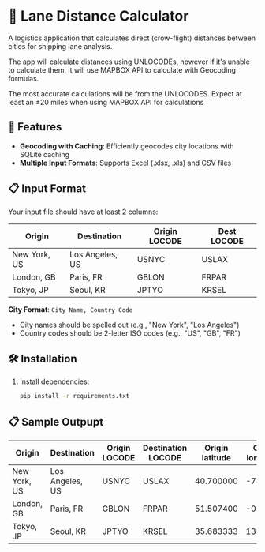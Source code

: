 # 🛫 Lane Distance Calculator

A logistics application that calculates direct (crow-flight) distances between cities for shipping lane analysis.

The app will calculate distances using UNLOCODEs, however if it's unable to calculate them, it will use MAPBOX API to calculate with Geocoding formulas.

The most accurate calculations will be from the UNLOCODES. 
Expect at least an ±20 miles when using MAPBOX API for calculations

## 🚀 Features

- **Geocoding with Caching**: Efficiently geocodes city locations with SQLite caching
- **Multiple Input Formats**: Supports Excel (.xlsx, .xls) and CSV files

## 📋 Input Format

Your input file should have at least 2 columns:

| Origin       | Destination     | Origin LOCODE | Dest LOCODE |  
| ------------ | --------------- | -------------- | ------------ |  
| New York, US | Los Angeles, US | USNYC          | USLAX        |  
| London, GB   | Paris, FR       | GBLON          | FRPAR        |  
| Tokyo, JP    | Seoul, KR       | JPTYO          | KRSEL        | 


**City Format**: `City Name, Country Code`
- City names should be spelled out (e.g., "New York", "Los Angeles")
- Country codes should be 2-letter ISO codes (e.g., "US", "GB", "FR")

## 🛠️ Installation

1. Install dependencies:
   ```bash
   pip install -r requirements.txt
   
## 📋 Sample Outpupt

| Origin         | Destination      | Origin LOCODE | Destination LOCODE | Origin latitude | Origin longitude | Destination latitude | Destination longitude | Distance_miles | Used UNLOCODEs | Ambiguous Origin | Ambiguous Destination | Error_msg |
|----------------|------------------|---------------|--------------------|-----------------|------------------|----------------------|-----------------------|----------------|----------------|------------------|-----------------------|-----------|
| New York, US   | Los Angeles, US  | USNYC         | USLAX              | 40.700000       | -74.0000         | 34.050000            | -118.250000           | 2446.348553    | True           |                  |                       |           |
| London, GB     | Paris, FR        | GBLON         | FRPAR              | 51.507400       | -0.1278          | 48.850000            | 2.350000              | 213.823477     | True           |                  |                       |           |
| Tokyo, JP      | Seoul, KR        | JPTYO         | KRSEL              | 35.683333       | 139.7500         | 37.516667            | 126.933333            | 721.536981     | True           |                  |                       |           |

